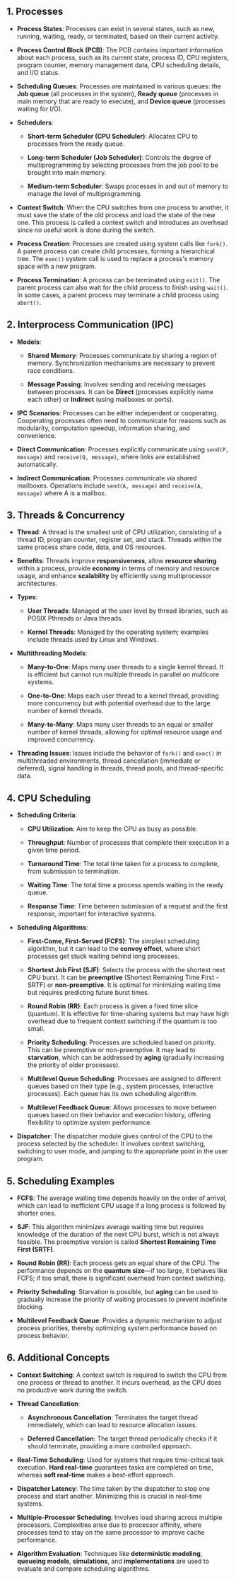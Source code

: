 ## 1. Processes

- **Process States**: Processes can exist in several states, such as new, running, waiting, ready, or terminated, based on their current activity.
    
- **Process Control Block (PCB)**: The PCB contains important information about each process, such as its current state, process ID, CPU registers, program counter, memory management data, CPU scheduling details, and I/O status.
    
- **Scheduling Queues**: Processes are maintained in various queues: the **Job queue** (all processes in the system), **Ready queue** (processes in main memory that are ready to execute), and **Device queue** (processes waiting for I/O).
    
- **Schedulers**:
    
    - **Short-term Scheduler (CPU Scheduler)**: Allocates CPU to processes from the ready queue.
        
    - **Long-term Scheduler (Job Scheduler)**: Controls the degree of multiprogramming by selecting processes from the job pool to be brought into main memory.
        
    - **Medium-term Scheduler**: Swaps processes in and out of memory to manage the level of multiprogramming.
        
- **Context Switch**: When the CPU switches from one process to another, it must save the state of the old process and load the state of the new one. This process is called a context switch and introduces an overhead since no useful work is done during the switch.
    
- **Process Creation**: Processes are created using system calls like `fork()`. A parent process can create child processes, forming a hierarchical tree. The `exec()` system call is used to replace a process's memory space with a new program.
    
- **Process Termination**: A process can be terminated using `exit()`. The parent process can also wait for the child process to finish using `wait()`. In some cases, a parent process may terminate a child process using `abort()`.
    

## 2. Interprocess Communication (IPC)

- **Models**:
    
    - **Shared Memory**: Processes communicate by sharing a region of memory. Synchronization mechanisms are necessary to prevent race conditions.
        
    - **Message Passing**: Involves sending and receiving messages between processes. It can be **Direct** (processes explicitly name each other) or **Indirect** (using mailboxes or ports).
        
- **IPC Scenarios**: Processes can be either independent or cooperating. Cooperating processes often need to communicate for reasons such as modularity, computation speedup, information sharing, and convenience.
    
- **Direct Communication**: Processes explicitly communicate using `send(P, message)` and `receive(Q, message)`, where links are established automatically.
    
- **Indirect Communication**: Processes communicate via shared mailboxes. Operations include `send(A, message)` and `receive(A, message)` where A is a mailbox.
    

## 3. Threads & Concurrency

- **Thread**: A thread is the smallest unit of CPU utilization, consisting of a thread ID, program counter, register set, and stack. Threads within the same process share code, data, and OS resources.
    
- **Benefits**: Threads improve **responsiveness**, allow **resource sharing** within a process, provide **economy** in terms of memory and resource usage, and enhance **scalability** by efficiently using multiprocessor architectures.
    
- **Types**:
    
    - **User Threads**: Managed at the user level by thread libraries, such as POSIX Pthreads or Java threads.
        
    - **Kernel Threads**: Managed by the operating system; examples include threads used by Linux and Windows.
        
- **Multithreading Models**:
    
    - **Many-to-One**: Maps many user threads to a single kernel thread. It is efficient but cannot run multiple threads in parallel on multicore systems.
        
    - **One-to-One**: Maps each user thread to a kernel thread, providing more concurrency but with potential overhead due to the large number of kernel threads.
        
    - **Many-to-Many**: Maps many user threads to an equal or smaller number of kernel threads, allowing for optimal resource usage and improved concurrency.
        
- **Threading Issues**: Issues include the behavior of `fork()` and `exec()` in multithreaded environments, thread cancellation (immediate or deferred), signal handling in threads, thread pools, and thread-specific data.
    

## 4. CPU Scheduling

- **Scheduling Criteria**:
    
    - **CPU Utilization**: Aim to keep the CPU as busy as possible.
        
    - **Throughput**: Number of processes that complete their execution in a given time period.
        
    - **Turnaround Time**: The total time taken for a process to complete, from submission to termination.
        
    - **Waiting Time**: The total time a process spends waiting in the ready queue.
        
    - **Response Time**: Time between submission of a request and the first response, important for interactive systems.
        
- **Scheduling Algorithms**:
    
    - **First-Come, First-Served (FCFS)**: The simplest scheduling algorithm, but it can lead to the **convoy effect**, where short processes get stuck waiting behind long processes.
        
    - **Shortest Job First (SJF)**: Selects the process with the shortest next CPU burst. It can be **preemptive** (Shortest Remaining Time First - SRTF) or **non-preemptive**. It is optimal for minimizing waiting time but requires predicting future burst times.
        
    - **Round Robin (RR)**: Each process is given a fixed time slice (quantum). It is effective for time-sharing systems but may have high overhead due to frequent context switching if the quantum is too small.
        
    - **Priority Scheduling**: Processes are scheduled based on priority. This can be preemptive or non-preemptive. It may lead to **starvation**, which can be addressed by **aging** (gradually increasing the priority of older processes).
        
    - **Multilevel Queue Scheduling**: Processes are assigned to different queues based on their type (e.g., system processes, interactive processes). Each queue has its own scheduling algorithm.
        
    - **Multilevel Feedback Queue**: Allows processes to move between queues based on their behavior and execution history, offering flexibility to optimize system performance.
        
- **Dispatcher**: The dispatcher module gives control of the CPU to the process selected by the scheduler. It involves context switching, switching to user mode, and jumping to the appropriate point in the user program.
    

## 5. Scheduling Examples

- **FCFS**: The average waiting time depends heavily on the order of arrival, which can lead to inefficient CPU usage if a long process is followed by shorter ones.
    
- **SJF**: This algorithm minimizes average waiting time but requires knowledge of the duration of the next CPU burst, which is not always feasible. The preemptive version is called **Shortest Remaining Time First (SRTF)**.
    
- **Round Robin (RR)**: Each process gets an equal share of the CPU. The performance depends on the **quantum size**—if too large, it behaves like FCFS; if too small, there is significant overhead from context switching.
    
- **Priority Scheduling**: Starvation is possible, but **aging** can be used to gradually increase the priority of waiting processes to prevent indefinite blocking.
    
- **Multilevel Feedback Queue**: Provides a dynamic mechanism to adjust process priorities, thereby optimizing system performance based on process behavior.
    

## 6. Additional Concepts

- **Context Switching**: A context switch is required to switch the CPU from one process or thread to another. It incurs overhead, as the CPU does no productive work during the switch.
    
- **Thread Cancellation**:
    
    - **Asynchronous Cancellation**: Terminates the target thread immediately, which can lead to resource allocation issues.
        
    - **Deferred Cancellation**: The target thread periodically checks if it should terminate, providing a more controlled approach.
        
- **Real-Time Scheduling**: Used for systems that require time-critical task execution. **Hard real-time** guarantees tasks are completed on time, whereas **soft real-time** makes a best-effort approach.
    
- **Dispatcher Latency**: The time taken by the dispatcher to stop one process and start another. Minimizing this is crucial in real-time systems.
    
- **Multiple-Processor Scheduling**: Involves load sharing across multiple processors. Complexities arise due to processor affinity, where processes tend to stay on the same processor to improve cache performance.
    
- **Algorithm Evaluation**: Techniques like **deterministic modeling**, **queueing models**, **simulations**, and **implementations** are used to evaluate and compare scheduling algorithms.